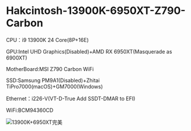 # Hakcintosh-13900K-6950XT-Z790-Carbon

CPU：i9 13900K 24 Core(8P+16E)

GPU:Intel UHD Graphics(Disabled)+AMD RX 6950XT(Masquerade as 6900XT)

MotherBoard:MSI Z790 Carbon WiFi

SSD:Samsung PM9A1(Disabled)+Zhitai TiPro7000(macOS)+GM7000(Windows)

Ethernet：i226-V(VT-D-True Add SSDT-DMAR to EFI)

WiFi:BCM94360CD

![13900K+6950XT完美](https://user-images.githubusercontent.com/120925561/215386872-fe82848b-cbca-482b-a6a8-3a24f96c9667.png)
